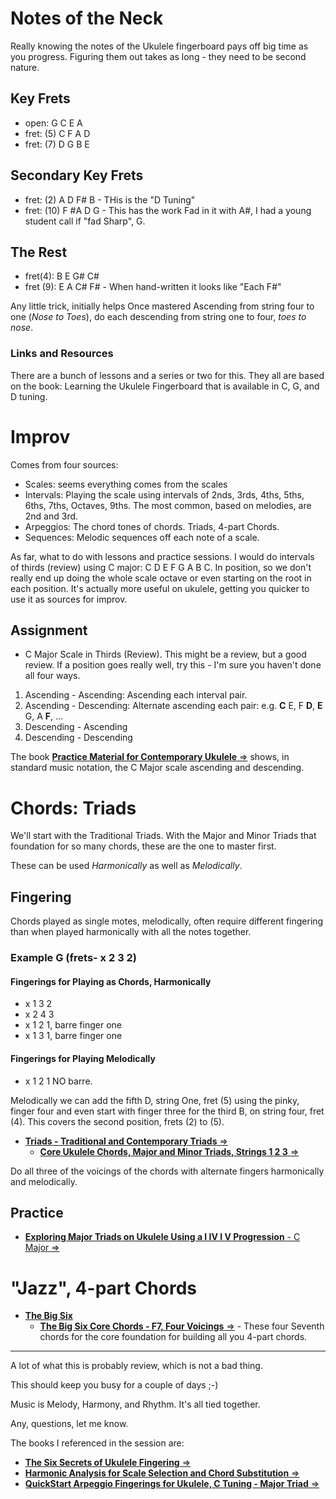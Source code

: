 # Notes of the Neck
Really knowing the notes of the Ukulele fingerboard pays off big time as you progress. Figuring them out takes as long - they need to be second nature.

## Key Frets
- open: G C E A
- fret: (5) C F A D
- fret: (7) D G B E

## Secondary Key Frets
- fret: (2) A D F# B - THis is the "D Tuning"
- fret: (10) F #A D G - This has the work Fad in it with A#, I had a young student call if "fad Sharp", G.

## The Rest
- fret(4): B E G# C#
- fret (9): E A C# F# - When hand-written it looks like "Each F#"

Any little trick, initially helps
Once mastered Ascending from string four to one (*Nose to Toes*), do each descending from string one to four, *toes to nose*.

### Links and Resources
There are a bunch of lessons and a series or two for this. They all are based on the book: Learning the Ukulele Fingerboard that is available in C, G, and D tuning.


# Improv

Comes from four sources:
- Scales: seems everything comes from the scales
- Intervals: Playing the scale using intervals of 2nds, 3rds, 4ths, 5ths, 6ths, 7ths, Octaves, 9ths. The most common, based on melodies, are 2nd and 3rd.
- Arpeggios: The chord tones of chords. Triads, 4-part Chords.
- Sequences: Melodic sequences off each note of a scale.

As far, what to do with lessons and practice sessions. I would do intervals of thirds (review) using C major: C D E F G A B C. In position, so we don't really end up doing the whole scale octave or even starting on the root in each position. It's actually more useful on ukulele, getting you quicker to use it as sources for improv.

## Assignment

- C Major Scale in Thirds (Review). This might be a review, but a good review. If a position goes really well, try this - I'm sure you haven't done all four ways.
1. Ascending - Ascending: Ascending each interval pair.
2. Ascending - Descending: Alternate ascending each pair: e.g. **C** E, F **D**, **E** G, A **F**, ...
3. Descending - Ascending
4. Descending - Descending

The book [**Practice Material for Contemporary Ukulele** =>](https://learningukulele.com/books/online/PMG1UKE) shows, in standard music notation, the C Major scale ascending and descending.


# Chords: Triads

We'll start with the Traditional Triads. With the Major and Minor Triads that foundation for so many chords, these are the one to master first.

These can be used *Harmonically* as well as *Melodically*.

## Fingering
Chords played as single motes, melodically, often require different fingering than when played harmonically with all the notes together.

### Example G (frets- x 2 3 2)

#### Fingerings for Playing as Chords, Harmonically
- x 1 3 2
- x 2 4 3
- x 1 2 1, barre finger one
- x 1 3 1, barre finger one

#### Fingerings for Playing Melodically
- x 1 2 1 NO barre.

Melodically we can add the fifth D, string One, fret (5) using the pinky, finger four and even start with finger three for the third B, on string four, fret (4). This covers the second position, frets (2) to (5).


- [**Triads - Traditional and Contemporary Triads** =>](https://learningukulele.test/series/code/UL42-TRI)
	- [**Core Ukulele Chords, Major and Minor Triads, Strings 1 2 3** =>](https://learningukulele.com/lessons/code/UL42-TRIa)

Do all three of the voicings of the chords with alternate fingers harmonically and melodically.

## Practice
- [**Exploring Major Triads on Ukulele Using a I IV I V Progression** - C Major =>](https://learningukulele.com/lessons/759)


# "Jazz", 4-part Chords

- [**The Big Six**](https://learningukulele.com/series/code/UL42L1)
	- [**The Big Six Core Chords - F7, Four Voicings** =>](https://learningukulele.test/lessons/code/UL42L1-7) - These four Seventh chords for the core foundation for building all you 4-part chords.


* * *
A lot of what this is probably review, which is not a bad thing. 
 
This should keep you busy for a couple of days ;-)
 
 Music is Melody, Harmony, and Rhythm. It's all tied together.
 
 Any, questions, let me know.
 
 The books I referenced in the session are:
 
 - [**The Six Secrets of Ukulele Fingering** =>](https://learningukulele.com/books/code/6SUF)
 - [**Harmonic Analysis for Scale Selection and Chord Substitution** =>](https://learningukulele.com/books/code/RMA1)
 - [**QuickStart Arpeggio Fingerings for Ukulele, C Tuning - Major Triad** =>](https://learningukulele.com/books/code/QSUAT-C-MAJOR)

